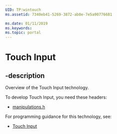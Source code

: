 ```yaml
---
UID: TP:wintouch
ms.assetid: 7340eb41-5269-3872-ab0e-7e5a90776681

ms.date: 01/11/2019
ms.keywords: 
ms.topic: portal
---
```


# Touch Input

## -description

Overview of the Touch Input technology.

To develop Touch Input, you need these headers:

 * [manipulations.h](../manipulations/index.md)

For programming guidance for this technology, see:
* [Touch Input](/windows/desktop/wintouch)

